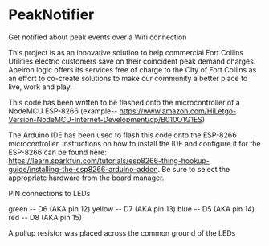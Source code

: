 # PeakNotifier
Get notified about peak events over a Wifi connection

This project is as an innovative solution to help commercial Fort Collins Utilities electric customers save on their coincident peak demand charges. Apeiron logic offers its services free of charge to the City of Fort Collins as an effort to co-create solutions to make our community a better place to live, work and play.

This code has been written to be flashed onto the microcontroller of a NodeMCU ESP-8266 (example-- https://www.amazon.com/HiLetgo-Version-NodeMCU-Internet-Development/dp/B010O1G1ES)

The Arduino IDE has been used to flash this code onto the ESP-8266 microcontroller. Instructions on how to install the IDE and configure it for the ESP-8266 can be found here: https://learn.sparkfun.com/tutorials/esp8266-thing-hookup-guide/installing-the-esp8266-arduino-addon. Be sure to select the appropriate hardware from the board manager.


PIN connections to LEDs

green -- D6 (AKA pin 12)
yellow -- D7 (AKA pin 13)
blue -- D5 (AKA pin 14)
red -- D8 (AKA pin 15)

A pullup resistor was placed across the common ground of the LEDs

